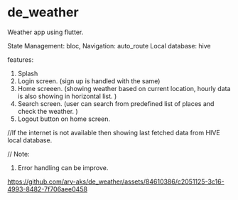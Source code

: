 # de_weather

Weather app using flutter. 

State Management: bloc, 
Navigation: auto_route
Local database: hive

features: 
1. Splash
2. Login screen. (sign up is handled with the same)
3. Home screeen. (showing weather based on current location, hourly data is also showing in horizontal list. )
4. Search screen. (user can search from predefined list of places and check the weather. )
5. Logout button on home screen.

//If the internet is not available then showing last fetched data from HIVE local database. 

// Note: 
1. Error handling can be improve.


https://github.com/arv-aks/de_weather/assets/84610386/c2051125-3c16-4993-8482-7f706aee0458


